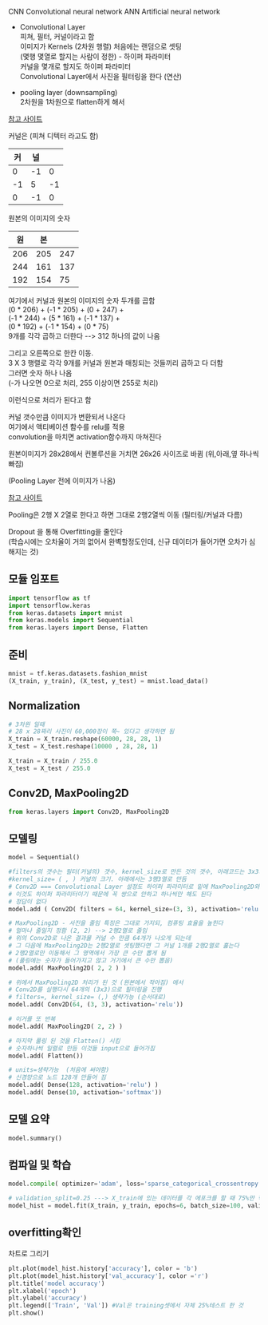 CNN Convolutional neural network
ANN Artificial neural network

- Convolutional Layer   
피쳐, 필터, 커널이라고 함  
이미지가 Kernels (2차원 행렬) 처음에는 랜덤으로 셋팅  
(몇행 몇열로 할지는 사람이 정한) - 하이퍼 파라미터  
커널을 몇개로 할지도 하이퍼 파라미터   
Convolutional Layer에서 사진을 필터링을 한다 (연산)

- pooling layer (downsampling)  
2차원을 1차원으로 flatten하게 해서 

[참고 사이트](setosa.io/ev/image-kernels/)


커널은 (피쳐 디텍터 라고도 함)

|커|널| |
|--|--|--|
|0 |-1 |0|
|-1| 5 |-1|
|0 |-1| 0|


원본의 이미지의 숫자 

|원 |본 | |
|--|--|--|
|206 |205 | 247|
|244|161| 137|
|192| 154| 75|

여기에서 커널과 원본의 이미지의 숫자 두개를 곱함  
(0 * 206) + (-1 * 205) + (0 + 247) +  
(-1 * 244) + (5 * 161) + (-1 * 137) +  
(0 * 192) + (-1 * 154) + (0 * 75)   
9개를 각각 곱하고 더한다 --> 312 하나의 값이 나옴  

그리고 오른쪽으로 한칸 이동.   
3 X 3 행렬로 각각 9개를 커널과 원본과 매칭되는 것들끼리 곱하고 다 더함  
그러면 숫자 하나 나옴  
(-가 나오면 0으로 처리, 255 이상이면 255로 처리)  

이런식으로 처리가 된다고 함  

커널 갯수만큼 이미지가 변환되서 나온다  
여기에서 액티베이션 함수를 relu를 적용  
convolution을 마치면 activation함수까지 마쳐진다

원본이미지가 28x28에서 컨볼루션을 거치면 26x26 사이즈로 바뀜 (위,아래,옆 하나씩 빠짐)

(Pooling Layer 전에 이미지가 나옴)  

[참고 사이트](https://poloclub.github.io/cnn-explainer/)

Pooling은 2행 X 2열로 한다고 하면 그대로 2행2열씩 이동
(필터링/커널과 다름)

Dropout 을 통해 Overfitting을 줄인다  
(학습시에는 오차율이 거의 없어서 완벽할정도인데, 신규 데이터가 들어가면 오차가 심해지는 것)


## 모듈 임포트
```py
import tensorflow as tf
import tensorflow.keras
from keras.datasets import mnist
from keras.models import Sequential
from keras.layers import Dense, Flatten
```

## 준비 
```py
mnist = tf.keras.datasets.fashion_mnist
(X_train, y_train), (X_test, y_test) = mnist.load_data()
```

## Normalization
```py
# 3차원 일때 
# 28 x 28짜리 사진이 60,000장이 쭉~ 있다고 생각하면 됨
X_train = X_train.reshape(60000, 28, 28, 1)
X_test = X_test.reshape(10000 , 28, 28, 1)

X_train = X_train / 255.0
X_test = X_test / 255.0
```

## Conv2D, MaxPooling2D
```py
from keras.layers import Conv2D, MaxPooling2D
```

## 모델링
```py
model = Sequential()

#filters의 갯수는 필터(커널의) 갯수, kernel_size로 만든 것의 갯수, 아래코드는 3x3가 64개라는 의미
#kernel_size= ( , ) 커널의 크기. 아래에서는 3행3열로 만듬
# Conv2D === Convolutional Layer 설정도 하이퍼 파라미터로 밑에 MaxPooling2D와 쌍으로 사용되었는데
# 이것도 하이퍼 파라미터이기 때문에 꼭 쌍으로 안하고 하나씩만 해도 된다
# 정답이 없다
model.add ( Conv2D( filters = 64, kernel_size=(3, 3), activation='relu', input_shape= (28, 28, 1) ) )

# MaxPooling2D - 사진을 줄임 특징은 그대로 가지되, 컴퓨팅 효율을 높힌다
# 얼마나 줄일지 정함 (2, 2) --> 2행2열로 줄임
# 위의 Conv2D로 나온 결과물 커널 수 만큼 64개가 나오게 되는데 
# 그 다음에 MaxPooling2D는 2행2열로 셋팅했다면 그 커널 1개를 2행2열로 훓는다
# 2행2열로만 이동해서 그 영역에서 가장 큰 수만 뽑게 됨
# (풀링에는 숫자가 들어가지고 않고 거기에서 큰 수만 뽑음)
model.add( MaxPooling2D( 2, 2 ) )

# 위에서 MaxPooling2D 처리가 된 것 (원본에서 작아짐) 에서 
# Conv2D를 실행다시 64개의 (3x3)으로 필터링을 진행
# filters=, kernel_size= (,) 생략가능 (순서대로)
model.add( Conv2D(64, (3, 3), activation='relu'))

# 이거를 또 반복
model.add( MaxPooling2D( 2, 2) )

# 마지막 풀링 된 것을 Flatten() 시킴
# 숫자하나씩 일렬로 만듬 이것들 input으로 들어가짐
model.add( Flatten())

# units=생략가능  (처음에 써야함)
# 신경망으로 노드 128개 만들어 짐
model.add( Dense(128, activation='relu') )
model.add( Dense(10, activation='softmax'))

```

## 모델 요약
```py
model.summary()
```

## 컴파일 및 학습
```py
model.compile( optimizer='adam', loss='sparse_categorical_crossentropy', metrics=['accuracy'])

# validation_split=0.25 ---> X_train에 있는 데이터를 각 에포크를 할 때 75%만 학습을 하고 25%로 검증을 해보라는 것
model_hist = model.fit(X_train, y_train, epochs=6, batch_size=100, validation_split=0.25, callbacks=[ myCallback ])
```

## overfitting확인
차트로 그리기


```py
plt.plot(model_hist.history['accuracy'], color = 'b')
plt.plot(model_hist.history['val_accuracy'], color ='r')
plt.title('model accuracy')
plt.xlabel('epoch')
plt.ylabel('accuracy')
plt.legend(['Train', 'Val']) #Val은 training셋에서 자체 25%테스트 한 것
plt.show()


```